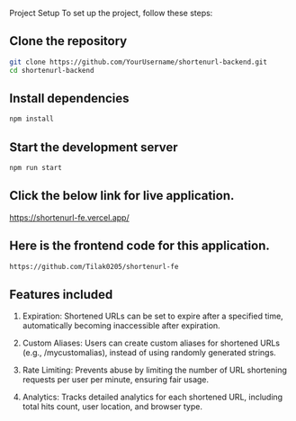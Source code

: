 Project Setup
To set up the project, follow these steps:

## Clone the repository
```bash
git clone https://github.com/YourUsername/shortenurl-backend.git
cd shortenurl-backend
```

## Install dependencies
```bash
npm install
```

## Start the development server
```bash
npm run start
```

## Click the below link for live application.
https://shortenurl-fe.vercel.app/

## Here is the frontend code for this application.
```bash
https://github.com/Tilak0205/shortenurl-fe
```


## Features included
1) Expiration: Shortened URLs can be set to expire after a specified time, automatically becoming inaccessible after expiration.

2) Custom Aliases: Users can create custom aliases for shortened URLs (e.g., /mycustomalias), instead of using randomly generated strings.

3) Rate Limiting: Prevents abuse by limiting the number of URL shortening requests per user per minute, ensuring fair usage.

4) Analytics: Tracks detailed analytics for each shortened URL, including total hits count, user location, and browser type.
